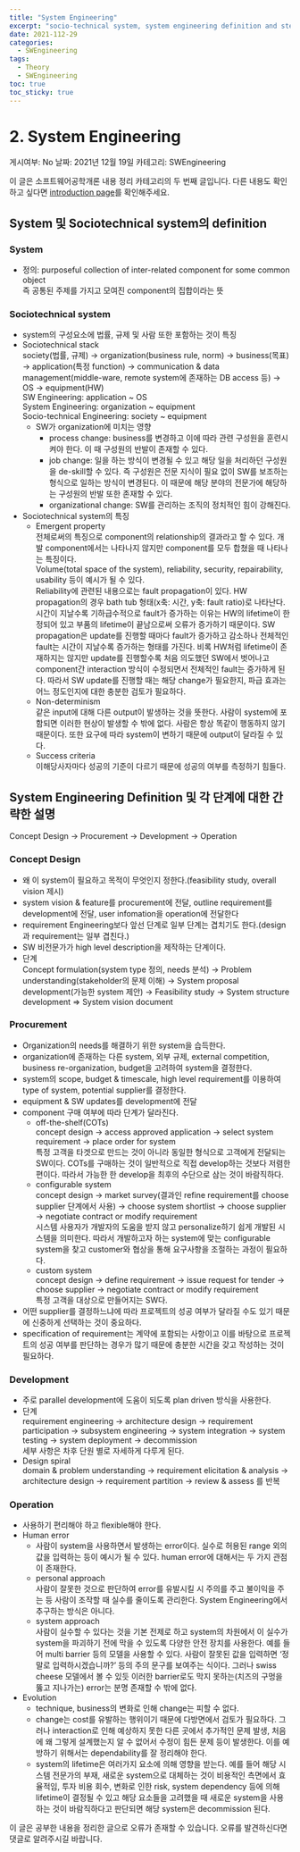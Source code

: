 ```yaml
---
title: "System Engineering"
excerpt: "socio-technical system, system engineering definition and steps"
date: 2021-112-29
categories:
  - SWEngineering
tags:
  - Theory
  - SWEngineering
toc: true
toc_sticky: true
---
```


# 2. System Engineering

게시여부: No
날짜: 2021년 12월 19일
카테고리: SWEngineering

이 글은 소프트웨어공학개론 내용 정리 카테고리의 두 번째 글입니다. 다른 내용도 확인하고 싶다면 [introduction page](https://dongwon18.github.io/swengineering/SWEngineering_start/)를 확인해주세요. 

## System 및 Sociotechnical system의 definition

### System

- 정의: purposeful collection of inter-related component for some common object  
즉 공통된 주제를 가지고 모여진 component의 집합이라는 뜻

### Sociotechnical system

- system의 구성요소에 법률, 규제 및 사람 또한 포함하는 것이 특징
- Sociotechnical stack  
society(법률, 규제) → organization(business rule, norm) → business(목표) → application(특정 function) → communication & data management(middle-ware, remote system에 존재하는 DB access 등) → OS → equipment(HW)  
SW Engineering: application ~ OS  
System Engineering: organization ~ equipment  
Socio-technical Engineering: society ~ equipment
    - SW가 organization에 미치는 영향
        - process change: business를 변경하고 이에 따라 관련 구성원을 훈련시켜야 한다. 이 때 구성원의 반발이 존재할 수 있다.
        - job change: 일을 하는 방식이 변경될 수 있고 해당 일을 처리하던 구성원을 de-skill할 수 있다. 즉 구성원은 전문 지식이 필요 없이 SW를 보조하는 형식으로 일하는 방식이 변경된다. 이 때문에 해당 분야의 전문가에 해당하는 구성원의 반발 또한 존재할 수 있다.
        - organizational change: SW를 관리하는 조직의 정치적인 힘이 강해진다.
- Sociotechnical system의 특징
    - Emergent property  
    전체로써의 특징으로 component의 relationship의 결과라고 할 수 있다. 개발 component에서는 나타나지 않지만 component를 모두 합쳤을 때 나타나는 특징이다.  
    Volume(total space of the system), reliability, security, repairability, usability 등이 예시가 될 수 있다.  
    Reliability에 관련된 내용으로는 fault propagation이 있다. HW propagation의 경우 bath tub 형태(x축: 시간, y축: fault ratio)로 나타난다. 시간이 지날수록 기하급수적으로 fault가 증가하는 이유는 HW의 lifetime이 한정되어 있고 부품의 lifetime이 끝남으로써 오류가 증가하기 때문이다. SW propagation은 update를 진행할 때마다 fault가 증가하고 감소하나 전체적인 fault는 시간이 지날수록 증가하는 형태를 가진다. 비록 HW처럼 lifetime이 존재하지는 않지만 update를 진행할수록 처음 의도했던 SW에서 벗어나고 component간 interaction 방식이 수정되면서 전체적인 fault는 증가하게 된다. 따라서 SW update를 진행할 때는 해당 change가 필요한지, 파급 효과는 어느 정도인지에 대한 충분한 검토가 필요하다.
    - Non-determinism  
    같은 input에 대해 다른 output이 발생하는 것을 뜻한다. 사람이 system에 포함되면 이러한 현상이 발생할 수 밖에 없다. 사람은 항상 똑같이 행동하지 않기 때문이다. 또한 요구에 따라 system이 변하기 때문에 output이 달라질 수 있다.
    - Success criteria  
    이해당사자마다 성공의 기준이 다르기 때문에 성공의 여부를 측정하기 힘들다.

## System Engineering Definition 및 각 단계에 대한 간략한 설명

Concept Design → Procurement → Development → Operation

### Concept Design

- 왜 이 system이 필요하고 목적이 무엇인지 정한다.(feasibility study, overall vision 제시)
- system vision & feature를 procurement에 전달, outline requirement를 development에 전달, user infomation을 operation에 전달한다
- requirement Engineering보다 앞선 단계로 일부 단계는 겹치기도 한다.(design과 requirement는 일부 겹친다.)
- SW 비전문가가 high level description을 제작하는 단계이다.
- 단계  
Concept formulation(system type 정의, needs 분석) → Problem understanding(stakeholder의 문제 이해) → System proposal development(가능한 system 제안) → Feasibility study → System structure development ⇒ System vision document

### Procurement

- Organization의 needs를 해결하기 위한 system을 습득한다.
- organization에 존재하는 다른  system, 외부 규제, external competition, business re-organization, budget을 고려하여 system을 결정한다.
- system의 scope, budget & timescale, high level requirement를 이용하여 type of system, potential supplier를 결정한다.
- equipment & SW updates를 development에 전달
- component 구매 여부에 따라 단계가 달라진다.
    - off-the-shelf(COTs)  
    concept design → access approved application → select system requirement → place order for system  
    특정 고객을 타겟으로 만드는 것이 아니라 동일한 형식으로 고객에게 전달되는 SW이다. COTs를 구매하는 것이 일반적으로 직접 develop하는 것보다 저렴한 편이다. 따라서 가능한 한 develop을 최후의 수단으로 삼는 것이 바람직하다.
    - configurable system  
    concept design → market survey(결과인 refine requirement를  choose supplier 단계에서 사용) → choose system shortlist → choose supplier → negotiate contract or modify requirement  
    시스템 사용자가 개발자의 도움을 받지 않고 personalize하기 쉽게 개발된 시스템을 의미한다. 따라서 개발하고자 하는 system에 맞는 configurable system을 찾고 customer와 협상을 통해 요구사항을 조절하는 과정이 필요하다.
    - custom system  
    concept design → define requirement → issue request for tender → choose supplier → negotiate contract or modify requirement  
    특정 고객을 대상으로 만들어지는 SW다.
- 어떤 supplier를 결정하느냐에 따라 프로젝트의 성공 여부가 달라질 수도 있기 때문에 신중하게 선택하는 것이 중요하다.
- specification of requirement는 계약에 포함되는 사항이고 이를 바탕으로 프로젝트의 성공 여부를 판단하는 경우가 많기 때문에 충분한 시간을 갖고 작성하는 것이 필요하다.

### Development

- 주로 parallel development에 도움이 되도록 plan driven  방식을 사용한다.
- 단계  
requirement engineering → architecture design → requirement participation → subsystem engineering → system integration → system testing → system deployment → decommission   
세부 사항은 차후 단원 별로 자세하게 다루게 된다.
- Design spiral  
domain & problem understanding → requirement elicitation & analysis → architecture design → requirement partition → review & assess 를 반복

### Operation

- 사용하기 편리해야 하고 flexible해야 한다.
- Human error
    - 사람이 system을 사용하면서 발생하는 error이다. 실수로 허용된 range 외의 값을 입력하는 등이 예시가 될 수 있다. human error에 대해서는 두 가지 관점이 존재한다.
    - personal approach  
    사람이 잘못한 것으로 판단하여 error를 유발시킬 시 주의를 주고 불이익을 주는 등 사람이 조작할 때 실수를 줄이도록 관리한다. System Engineering에서 추구하는 방식은 아니다.
    - system approach  
    사람이 실수할 수 있다는 것을 기본 전제로 하고 system의 차원에서 이 실수가 system을 파괴하기 전에 막을 수 있도록 다양한 안전 장치를 사용한다. 예를 들어 multi barrier 등의 모델을 사용할 수 있다. 사람이 잘못된 값을 입력하면 ‘정말로 입력하시겠습니까?’ 등의 주의 문구를 보여주는 식이다. 그러나 swiss cheese 모델에서 볼 수 있듯 이러한 barrier로도 막지 못하는(치즈의 구멍을 뚫고 지나가는) error는 분명 존재할 수 밖에 없다.
- Evolution
    - technique, business의 변화로 인해 change는 피할 수 없다.
    - change는 cost를 유발하는 행위이기 때문에 다방면에서 검토가 필요하다. 그러나 interaction로 인해 예상하지 못한 다른 곳에서 추가적인 문제 발생, 처음에 왜 그렇게 설계했는지 알 수 없어서 수정이 힘든 문제 등이 발생한다. 이를 예방하기 위해서는 dependability를 잘 정리해야 한다.
    - system의 lifetime은 여러가지 요소에 의해 영향을 받는다. 예를 들어 해당 시스템 전문가의 부재, 새로운 system으로 대체하는 것이 비용적인 측면에서 효율적임, 투자 비용 회수, 변화로 인한 risk, system dependency 등에 의해 lifetime이 결정될 수 있고 해당 요소들을 고려했을 때 새로운 system을 사용하는 것이 바람직하다고 판단되면 해당 system은 decommission 된다.

이 글은 공부한 내용을 정리한 글으로 오류가 존재할 수 있습니다. 오류를 발견하신다면 댓글로 알려주시길 바랍니다.
